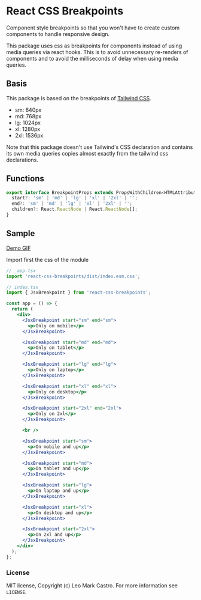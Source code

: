 # React CSS Breakpoints

Component style breakpoints so that you won't have to create custom components to handle responsive design.

This package uses css as breakpoints for components instead of using media queries via react hooks. This is to avoid unnecessary re-renders of components and to avoid the milliseconds of delay when using media queries.

<!-- ![npm bundle size](https://img.shields.io/bundlephobia/min/jsx-breakpoints?style=flat-square)
![npm bundle size](https://img.shields.io/bundlephobia/minzip/@codifytools/jsx-breakpoints?style=flat-square)
![npm downloads](https://img.shields.io/npm/dt/leomarkcastro/jsx-breakpoints?style=flat-square)
![GitHub license](https://img.shields.io/badge/license-MIT-blue.svg?style=flat-square) -->

## Basis

This package is based on the breakpoints of [Tailwind CSS](https://tailwindcss.com/docs/breakpoints).

- sm: 640px
- md: 768px
- lg: 1024px
- xl: 1280px
- 2xl: 1536px

Note that this package doesn't use Tailwind's CSS declaration and contains its own media queries copies almost exactly from the tailwind css declarations.

## Functions

```jsx
export interface BreakpointProps extends PropsWithChildren<HTMLAttributes<HTMLDivElement>> {
  start?: 'sm' | 'md' | 'lg' | 'xl' | '2xl' | '';
  end?: 'sm' | 'md' | 'lg' | 'xl' | '2xl' | '';
  children?: React.ReactNode | React.ReactNode[];
}
```

## Sample

[Demo GIF](https://file-asia-se-01-api.db.srv01.xyzapps.xyz/files/2023-09-14%2015-27-26.gif)

Import first the css of the module

```jsx
// _app.tsx
import 'react-css-breakpoints/dist/index.esm.css';
```

```jsx
// index.tsx
import { JsxBreakpoint } from 'react-css-breakpoints';

const app = () => {
  return (
    <div>
      <JsxBreakpoint start="sm" end="sm">
        <p>Only on mobile</p>
      </JsxBreakpoint>

      <JsxBreakpoint start="md" end="md">
        <p>Only on tablet</p>
      </JsxBreakpoint>

      <JsxBreakpoint start="lg" end="lg">
        <p>Only on laptop</p>
      </JsxBreakpoint>

      <JsxBreakpoint start="xl" end="xl">
        <p>Only on desktop</p>
      </JsxBreakpoint>

      <JsxBreakpoint start="2xl" end="2xl">
        <p>Only on 2xl</p>
      </JsxBreakpoint>

      <br />

      <JsxBreakpoint start="sm">
        <p>On mobile and up</p>
      </JsxBreakpoint>

      <JsxBreakpoint start="md">
        <p>On tablet and up</p>
      </JsxBreakpoint>

      <JsxBreakpoint start="lg">
        <p>On laptop and up</p>
      </JsxBreakpoint>

      <JsxBreakpoint start="xl">
        <p>On desktop and up</p>
      </JsxBreakpoint>

      <JsxBreakpoint start="2xl">
        <p>On 2xl and up</p>
      </JsxBreakpoint>
    </div>
  );
};
```

### License

MIT license, Copyright (c) Leo Mark Castro. For more information see `LICENSE`.
